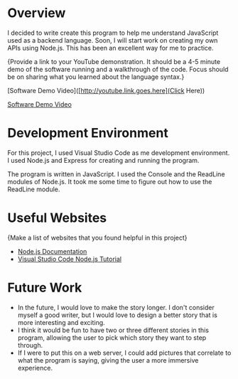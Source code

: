 # Overview

I decided to write create this program to help me understand JavaScript used as a backend language. Soon, I will start work on creating my own APIs using Node.js. This has been an excellent way for me to practice.

{Provide a link to your YouTube demonstration. It should be a 4-5 minute demo of the software running and a walkthrough of the code. Focus should be on sharing what you learned about the language syntax.}

[Software Demo Video]([http://youtube.link.goes.here](Click Here))

[Software Demo Video](https://youtu.be/VLTE3cEFeCk)

# Development Environment

For this project, I used Visual Studio Code as me development environment. I used Node.js and Express for creating and running the program.

The program is written in JavaScript. I used the Console and the ReadLine modules of Node.js. It took me some time to figure out how to use the ReadLine module.

# Useful Websites

{Make a list of websites that you found helpful in this project}

- [Node.js Documentation]([http://url.link.goes.here](https://nodejs.org/docs/v22.13.1/api/documentation.html))
- [Visual Studio Code Node.js Tutorial]([http://url.link.goes.here](https://code.visualstudio.com/docs/nodejs/nodejs-tutorial))

# Future Work

- In the future, I would love to make the story longer. I don't consider myself a good writer, but I would love to design a better story that is more interesting and exciting.
- I think it would be fun to have two or three different stories in this program, allowing the user to pick which story they want to step through.
- If I were to put this on a web server, I could add pictures that correlate to what the program is saying, giving the user a more immersive experience.
